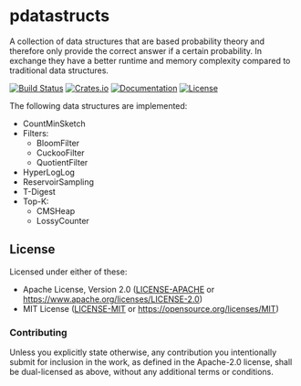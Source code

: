 # pdatastructs

A collection of data structures that are based probability theory and therefore only provide the correct answer if a
certain probability. In exchange they have a better runtime and memory complexity compared to traditional data structures.

[![Build Status](https://github.com/crepererum/pdatastructs.rs/workflows/CI/badge.svg)](https://github.com/crepererum/pdatastructs.rs/actions?query=workflow%3ACI)
[![Crates.io](https://img.shields.io/crates/v/pdatastructs.svg)](https://crates.io/crates/pdatastructs)
[![Documentation](https://docs.rs/pdatastructs/badge.svg)](https://docs.rs/pdatastructs/)
[![License](https://img.shields.io/crates/l/pdatastructs.svg)](#license)

The following data structures are implemented:

- CountMinSketch
- Filters:
  - BloomFilter
  - CuckooFilter
  - QuotientFilter
- HyperLogLog
- ReservoirSampling
- T-Digest
- Top-K:
  - CMSHeap
  - LossyCounter

## License

Licensed under either of these:

 * Apache License, Version 2.0 ([LICENSE-APACHE](LICENSE-APACHE) or <https://www.apache.org/licenses/LICENSE-2.0>)
 * MIT License ([LICENSE-MIT](LICENSE-MIT) or <https://opensource.org/licenses/MIT>)

### Contributing

Unless you explicitly state otherwise, any contribution you intentionally submit for inclusion in the work, as defined
in the Apache-2.0 license, shall be dual-licensed as above, without any additional terms or conditions.
